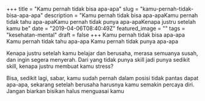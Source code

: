+++
title = "Kamu pernah tidak bisa apa-apa"
slug = "kamu-pernah-tidak-bisa-apa-apa"
description = "Kamu pernah tidak bisa apa-apaKamu pernah tidak tahu apa-apaKamu pernah tidak punya apa-apaKenapa justru setelah kamu be"
date = "2019-04-06T08:40:49Z"
featured_image = ""
tags = "kesehatan-mental"
draft = false
+++ 
Kamu pernah tidak bisa apa-apa
Kamu pernah tidak tahu apa-apa
Kamu pernah tidak punya apa-apa

Kenapa justru setelah kamu belajar dan berusaha, merasa semuanya susah, dan ingin segera menyerah. Dari yang tidak punya skill jadi punya sedikit skill, kenapa justru membuat kamu stress?

Bisa, sedikit lagi, sabar, kamu sudah pernah dalam posisi tidak pantas dapat apa-apa, sekarang setelah berusaha harusnya kamu semakin percaya diri. Jangan biarkan bisikan halus menguasai kamu